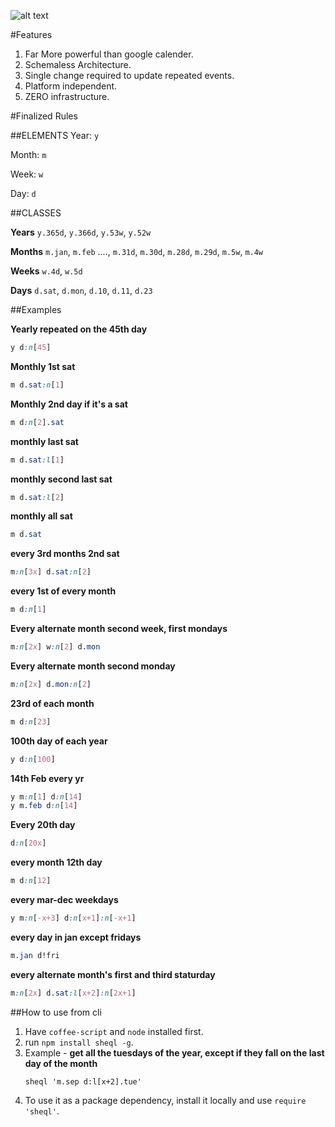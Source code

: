 ![alt text](https://raw.githubusercontent.com/practo/sheql/master/public/images/scheql.png)

#Features

1. Far More powerful than google calender.
2. Schemaless Architecture.
3. Single change required to update repeated events.
4. Platform independent.
5. ZERO infrastructure.

#Finalized Rules


##ELEMENTS
Year: `y`

Month: `m`

Week: `w`

Day: `d`


##CLASSES

**Years** `y.365d`, `y.366d`, `y.53w`, `y.52w`

**Months** `m.jan`, `m.feb` ...., `m.31d`, `m.30d`, `m.28d`, `m.29d`, `m.5w`, `m.4w`

**Weeks** `w.4d`, `w.5d`

**Days** `d.sat`,  `d.mon`,  `d.10`, `d.11`, `d.23`


##Examples

**Yearly repeated on the 45th day**

```css
y d:n[45]
```

**Monthly 1st sat**

```css
m d.sat:n[1]
```

**Monthly 2nd day if it's a sat**

```css
m d:n[2].sat
```

**monthly last sat**

```css
m d.sat:l[1]
```

**monthly second last sat**

```css
m d.sat:l[2]
```

**monthly all sat**

```css
m d.sat
```

**every 3rd months 2nd sat**

```css
m:n[3x] d.sat:n[2]
```

**every 1st of every month**

```css
m d:n[1]
```

**Every alternate month second week, first mondays**

```css
m:n[2x] w:n[2] d.mon
```

**Every alternate month second monday**

```css
m:n[2x] d.mon:n[2]
```

**23rd of each month**

```css
m d:n[23]
```

**100th day of each year**

```css
y d:n[100]
```

**14th Feb every yr**

```css
y m:n[1] d:n[14]
y m.feb d:n[14]
```

**Every 20th day**

```css
d:n[20x]
```

**every month  12th day**

```css
m d:n[12]
```

**every mar-dec weekdays**

```css
y m:n[-x+3] d:n[x+1]:n[-x+1]
```

**every day in jan except fridays**

```css
m.jan d!fri
```

**every alternate month's first and third staturday**

```css
m:n[2x] d.sat:l[x+2]:n[2x+1]
```


##How to use from cli

1. Have `coffee-script` and `node` installed first.
2. run `npm install sheql -g`.
3. Example - __get all the tuesdays of the year, except if they fall on the last day of the month__
    ```
    sheql 'm.sep d:l[x+2].tue'

    ```
4. To use it as a package dependency, install it locally and use `require 'sheql'`.

